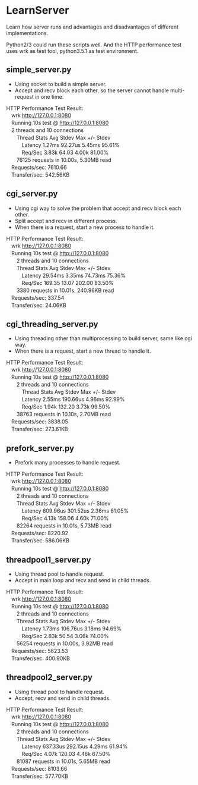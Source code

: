 # LearnServer
Learn how server runs and advantages and disadvantages of different implementations.

Python2/3 could run these scripts well. And the HTTP performance test uses wrk as test tool, python3.5.1 as test environment.


## simple_server.py

* Using socket to build a simple server.
* Accept and recv block each other, so the server cannot handle multi-request in one time.

HTTP Performance Test Result:  
　wrk http://127.0.0.1:8080  
　Running 10s test @ http://127.0.0.1:8080  
　2 threads and 10 connections  
　　Thread Stats   Avg      Stdev     Max   +/- Stdev  
　　　Latency     1.27ms   92.27us   5.45ms   95.61%  
　　　Req/Sec     3.83k    64.03     4.00k    81.00%  
　　76125 requests in 10.00s, 5.30MB read  
　Requests/sec:   7610.66  
　Transfer/sec:    542.56KB


## cgi_server.py

* Using cgi way to solve the problem that accept and recv block each other.
* Split accept and recv in different process.
* When there is a request, start a new process to handle it.

HTTP Performance Test Result:  
　wrk http://127.0.0.1:8080  
　Running 10s test @ http://127.0.0.1:8080  
　　2 threads and 10 connections  
　　Thread Stats   Avg      Stdev     Max   +/- Stdev  
　　　Latency    29.54ms    3.35ms  74.73ms   75.36%  
　　　Req/Sec   169.35     13.07   202.00     83.50%  
　　3380 requests in 10.01s, 240.96KB read  
　Requests/sec:    337.54  
　Transfer/sec:     24.06KB


## cgi_threading_server.py

* Using threading other than multiprocessing to build server, same like cgi way.
* When there is a request, start a new thread to handle it.

HTTP Performance Test Result:  
　wrk http://127.0.0.1:8080  
　Running 10s test @ http://127.0.0.1:8080  
　　2 threads and 10 connections  
　　　Thread Stats   Avg      Stdev     Max   +/- Stdev  
　　　Latency     2.55ms  190.66us   4.96ms   92.99%  
　　　Req/Sec     1.94k   132.20     3.73k    99.50%  
　　38763 requests in 10.10s, 2.70MB read  
　Requests/sec:   3838.05  
　Transfer/sec:    273.61KB  


## prefork_server.py

* Prefork many processes to handle request.

HTTP Performance Test Result:  
　wrk http://127.0.0.1:8080  
　Running 10s test @ http://127.0.0.1:8080  
　　2 threads and 10 connections  
　　Thread Stats   Avg      Stdev     Max   +/- Stdev  
　　　Latency   609.96us  301.52us   2.36ms   61.05%  
　　　Req/Sec     4.13k   158.06     4.60k    71.00%  
　　82264 requests in 10.01s, 5.73MB read  
　Requests/sec:   8220.92  
　Transfer/sec:    586.06KB


## threadpool1_server.py

* Using thread pool to handle request.
* Accept in main loop and recv and send in child threads.

HTTP Performance Test Result:  
　wrk http://127.0.0.1:8080  
　Running 10s test @ http://127.0.0.1:8080  
　　2 threads and 10 connections  
　　Thread Stats   Avg      Stdev     Max   +/- Stdev  
　　　Latency     1.73ms  106.76us   3.18ms   94.69%  
　　　Req/Sec     2.83k    50.54     3.06k    74.00%  
　　56254 requests in 10.00s, 3.92MB read  
　Requests/sec:   5623.53  
　Transfer/sec:    400.90KB


## threadpool2_server.py

* Using thread pool to handle request.
* Accept, recv and send in child threads.

HTTP Performance Test Result:  
　wrk http://127.0.0.1:8080  
　Running 10s test @ http://127.0.0.1:8080  
　　2 threads and 10 connections  
　　Thread Stats   Avg      Stdev     Max   +/- Stdev  
　　　Latency   637.33us  292.15us   4.29ms   61.94%  
　　　Req/Sec     4.07k   120.03     4.46k    67.50%  
　　81087 requests in 10.01s, 5.65MB read  
　Requests/sec:   8103.66  
　Transfer/sec:    577.70KB